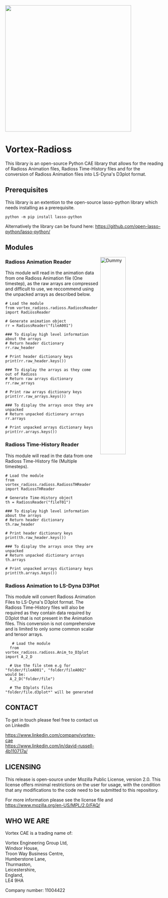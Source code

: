 <picture>
  <!-- User prefers light mode: -->
  <source srcset="https://github.com/Vortex-CAE/Vortex-Radioss/blob/main/docs/Long_Logo_Light.png" align="left" width="400" media="(prefers-color-scheme: light)"/>
  <!-- User prefers dark mode: -->
  <source srcset="https://github.com/Vortex-CAE/Vortex-Radioss/blob/main/docs/Long_Logo_Dark.png" align="left" width="400"  media="(prefers-color-scheme: dark)"/>
  <!-- Else -->
  <img src="https://github.com/Vortex-CAE/Vortex-Radioss/blob/main/docs/Long_Logo_Light.png"  align="left" width="400"/>
</picture>
<br clear="all" />
<h1>Vortex-Radioss</h1>


This library is an open-source Python CAE library that allows for the reading of Radioss Animation files, Radioss Time-History files and for the conversion of Radioss Animation files into LS-Dyna's D3plot format.


Prerequisites
------------


This library is an extention to the open-source lasso-python library which needs installing as a prerequisite.


    python -m pip install lasso-python

Alternatively the library can be found here: https://github.com/open-lasso-python/lasso-python/

Modules
------------

<picture>
    <img align="right" width="40%" src="https://github.com/Vortex-CAE/Vortex-Radioss/blob/main/docs/Dummy3.png" alt="Dummy">
</picture>

### Radioss Animation Reader
This module will read in the animation data from one Radioss Animation file (One timestep), as the raw arrays are compressed and difficult to use, we reccommend using the unpacked arrays as described below. 

    # Load the module
    from vortex_radioss.radioss.RadiossReader import RadiossReader
    
    # Generate animation object
    rr = RadiossReader("fileA001")

    ### To display high level information about the arrays
    # Return header dictionary
    rr.raw_header
    
    # Print header dictionary keys
    print(rr.raw_header.keys())

    ### To display the arrays as they come out of Radioss
    # Return raw arrays dictionary
    rr.raw_arrays
    
    # Print raw arrays dictionary keys
    print(rr.raw_arrays.keys())

    ### To display the arrays once they are unpacked
    # Return unpacked dictionary arrays
    rr.arrays
    
    # Print unpacked arrays dictionary keys
    print(rr.arrays.keys())    

### Radioss Time-History Reader    
This module will read in the data from one Radioss Time-History file (Multiple timesteps).

    # Load the module
    from vortex_radioss.radioss.RadiossTHReader import RadiossTHReader
    
    # Generate Time-History object
    th = RadiossReader("fileT01")

    ### To display high level information about the arrays
    # Return header dictionary
    th.raw_header
    
    # Print header dictionary keys
    print(th.raw_header.keys())

    ### To display the arrays once they are unpacked
    # Return unpacked dictionary arrays
    th.arrays
    
    # Print unpacked arrays dictionary keys
    print(th.arrays.keys())     

### Radioss Animation to LS-Dyna D3Plot
This module will convert Radioss Animation Files to LS-Dyna's D3plot format. The Radioss Time-History files will also be required as they contain data required by D3plot that is not present in the Animation files. This conversion is not comprehensive and is limited to only some common scalar and tensor arrays.

       # Load the module
      from vortex_radioss.radioss.Anim_to_D3plot import A_2_D
      
      # Use the file stem e.g for "folder/fileA001", "folder/fileA002" would be:
      A_2_D("folder/file")
      
      # The D3plots files "folder/file.d3plot*" will be generated

CONTACT
------------
To get in touch please feel free to contact us on LinkedIn
 
https://www.linkedin.com/company/vortex-cae     
https://www.linkedin.com/in/david-russell-4b110717a/
      
LICENSING
------------

This release is open-source under Mozilla Public License, version 2.0.
This license offers minimal restrictions on the user for usage, with the condition that any modifications to the code need to be submitted to this repository.

For more information please see the license file and https://www.mozilla.org/en-US/MPL/2.0/FAQ/

WHO WE ARE
------------

Vortex CAE is a trading name of: 

Vortex Engineering Group Ltd,    
Windsor House,      
Troon Way Business Centre,    
Humberstone Lane,   
Thurmaston,     
Leicestershire,     
England,   
LE4 9HA  

Company number: 11004422
